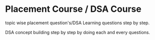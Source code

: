 # Placement Course / DSA Course
topic wise placement question's/DSA Learning questions step by step.

DSA concept building step by step by doing each and every questions.

